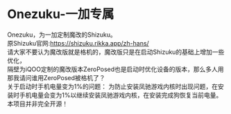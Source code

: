 # Onezuku-一加专属
Onezuku，为一加定制魔改的Shizuku。
<br />
原Shizuku官网:https://shizuku.rikka.app/zh-hans/
<br />
请大家不要认为魔改版就是格机的，魔改版只是在启动Shizuku的基础上增加一些优化，
<br />
隔壁为iQOO定制的魔改版本ZeroPosed也是启动时优化设备的版本，那么多人用那我请问谁用ZeroPosed被格机了？
<br />
关于启动时手机电量变为1%的问题：
为防止安装凤驰游戏内核时出现问题，在安装时手机电量会变为1%以继续安装凤驰游戏内核，在安装完成狗恢复当前电量。
<br />
本项目并非完全开源！
